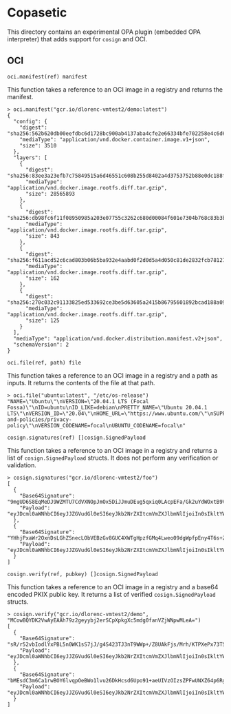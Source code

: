 # Copasetic

This directory contains an experimental OPA plugin (embedded OPA interpreter) that adds support for `cosign` and OCI.

## OCI

`oci.manifest(ref) manifest`

This function takes a reference to an OCI image in a registry and returns the manifest.

```
> oci.manifest("gcr.io/dlorenc-vmtest2/demo:latest")
{
  "config": {
    "digest": "sha256:562b620db00eefdbc6d1728bc900ab4137aba4cfe2e66334bfe702258e4c6d6f",
    "mediaType": "application/vnd.docker.container.image.v1+json",
    "size": 3510
  },
  "layers": [
    {
      "digest": "sha256:83ee3a23efb7c75849515a6d46551c608b255d8402a4d3753752b88e0dc188fa",
      "mediaType": "application/vnd.docker.image.rootfs.diff.tar.gzip",
      "size": 28565893
    },
    {
      "digest": "sha256:db98fc6f11f08950985a203e07755c3262c680d00084f601e7304b768c83b3b1",
      "mediaType": "application/vnd.docker.image.rootfs.diff.tar.gzip",
      "size": 843
    },
    {
      "digest": "sha256:f611acd52c6cad803b06b5ba932e4aabd0f2d0d5a4d050c81de2832fcb781274",
      "mediaType": "application/vnd.docker.image.rootfs.diff.tar.gzip",
      "size": 162
    },
    {
      "digest": "sha256:270c032c91133825ed533692ce3be5d63605a2415b86795601892bcad188a095",
      "mediaType": "application/vnd.docker.image.rootfs.diff.tar.gzip",
      "size": 125
    }
  ],
  "mediaType": "application/vnd.docker.distribution.manifest.v2+json",
  "schemaVersion": 2
}
```

`oci.file(ref, path) file`

This function takes a reference to an OCI image in a registry and a path as inputs.
It returns the contents of the file at that path.

```
> oci.file("ubuntu:latest", "/etc/os-release")
"NAME=\"Ubuntu\"\nVERSION=\"20.04.1 LTS (Focal Fossa)\"\nID=ubuntu\nID_LIKE=debian\nPRETTY_NAME=\"Ubuntu 20.04.1 LTS\"\nVERSION_ID=\"20.04\"\nHOME_URL=\"https://www.ubuntu.com/\"\nSUPPORT_URL=\"https://help.ubuntu.com/\"\nBUG_REPORT_URL=\"https://bugs.launchpad.net/ubuntu/\"\nPRIVACY_POLICY_URL=\"https://www.ubuntu.com/legal/terms-and-policies/privacy-policy\"\nVERSION_CODENAME=focal\nUBUNTU_CODENAME=focal\n"
```

`cosign.signatures(ref) []cosign.SignedPayload`

This function takes a reference to an OCI image in a registry and returns a list of `cosign.SignedPayload` structs.
It does not perform any verification or validation.

```
> cosign.signatures("gcr.io/dlorenc-vmtest2/foo")
[
  {
    "Base64Signature": "9mgUD6S8EqMeDJ9WZMTU7CdVXNOpJmOx5DiJJmuDEug5qxiq0LAcpEFa/Gk2uYdWOxtB9VX29req97M1WiQzDQ==",
    "Payload": "eyJDcml0aWNhbCI6eyJJZGVudGl0eSI6eyJkb2NrZXItcmVmZXJlbmNlIjoiIn0sIkltYWdlIjp7IkRvY2tlci1tYW5pZmVzdC1kaWdlc3QiOiI4N2VmNjBmNTU4YmFkNzliZWVhNjQyNWEzYjI4OTg5ZjAxZGQ0MTcxNjQxNTBhYjNiYWFiOThkY2JmMDRkZWY4In0sIlR5cGUiOiJjb3NpZ24gY29udGFpbmVyIHNpZ25hdHVyZSJ9LCJPcHRpb25hbCI6bnVsbH0="
  },
  {
    "Base64Signature": "YHhjPxaWr2OxnDsLGhZSnecLObVEBzGv8GUC4XWTgHpzfGMq4Lweo09dgWpfpEny4T6s+ZIZJmZxHSN+QLVvAg==",
    "Payload": "eyJDcml0aWNhbCI6eyJJZGVudGl0eSI6eyJkb2NrZXItcmVmZXJlbmNlIjoiIn0sIkltYWdlIjp7IkRvY2tlci1tYW5pZmVzdC1kaWdlc3QiOiI4N2VmNjBmNTU4YmFkNzliZWVhNjQyNWEzYjI4OTg5ZjAxZGQ0MTcxNjQxNTBhYjNiYWFiOThkY2JmMDRkZWY4In0sIlR5cGUiOiJjb3NpZ24gY29udGFpbmVyIHNpZ25hdHVyZSJ9LCJPcHRpb25hbCI6eyJmb28iOiJiYXIifX0="
  }
]
```

`cosign.verify(ref, pubkey) []cosign.SignedPayload`

This function takes a reference to an OCI image in a registry and a base64 encoded PKIX public key.
It returns a list of verified `cosign.SignedPayload` structs.

```
> cosign.verify("gcr.io/dlorenc-vmtest2/demo", "MCowBQYDK2VwAyEAAh79z2geyybj2erSCpXpkgXc5mdg0fanVZjWNpwMLeA=")
[
  {
    "Base64Signature": "sR/r52vbIodlYxPBL5n0WK1sS7jJ/g4S423TJ3nT9WWp+/Z8UAkFjs/Mrh/KTPXePx73TSNabN8S+tu/A/BMAw==",
    "Payload": "eyJDcml0aWNhbCI6eyJJZGVudGl0eSI6eyJkb2NrZXItcmVmZXJlbmNlIjoiIn0sIkltYWdlIjp7IkRvY2tlci1tYW5pZmVzdC1kaWdlc3QiOiI5N2ZjMjIyY2VlNzk5MWI1YjA2MWQ0ZDRhZmRiNWYzNDI4ZmNiMGM5MDU0ZTE2OTAzMTM3ODZiZWZhMWU0ZTM2In0sIlR5cGUiOiJjb3NpZ24gY29udGFpbmVyIHNpZ25hdHVyZSJ9LCJPcHRpb25hbCI6eyJ0YWciOiJzaWduZWR0YWcifX0="
  },
  {
    "Base64Signature": "bMEsdC3m6Ca1rwBOY6lvqpOeBWo1lvu26DkHcsd6Upo91+aeUIVzOIzsZPFwUNXZ64p6RgLWGol2vP/3nrZNDw==",
    "Payload": "eyJDcml0aWNhbCI6eyJJZGVudGl0eSI6eyJkb2NrZXItcmVmZXJlbmNlIjoiIn0sIkltYWdlIjp7IkRvY2tlci1tYW5pZmVzdC1kaWdlc3QiOiI5N2ZjMjIyY2VlNzk5MWI1YjA2MWQ0ZDRhZmRiNWYzNDI4ZmNiMGM5MDU0ZTE2OTAzMTM3ODZiZWZhMWU0ZTM2In0sIlR5cGUiOiJjb3NpZ24gY29udGFpbmVyIHNpZ25hdHVyZSJ9LCJPcHRpb25hbCI6eyJzaWduZWR0YWciOiJzaWduZWR0YWcifX0="
  }
]
```

